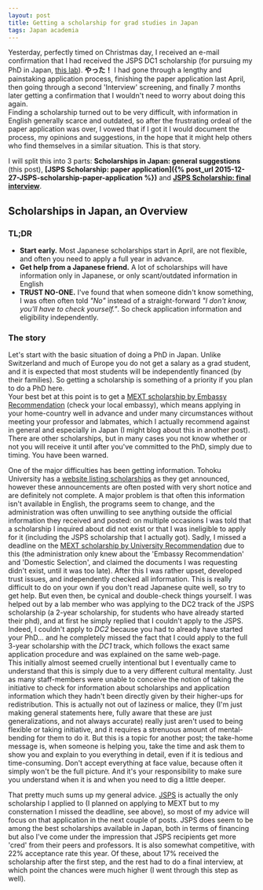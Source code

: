 ```yaml
---
layout: post
title: Getting a scholarship for grad studies in Japan
tags: Japan academia
---
```


Yesterday, perfectly timed on Christmas day, I received an e-mail confirmation that I had received the JSPS DC1 scholarship (for pursuing my PhD in Japan, [this lab](http://www.cmplx.riec.tohoku.ac.jp/)). **やった！** I had gone through a lengthy and painstaking application process, finishing the paper application last April, then going through a second 'Interview' screening, and finally 7 months later getting a confirmation that I wouldn't need to worry about doing this again.  
Finding a scholarship turned out to be very difficult, with information in English generally scarce and outdated, so after the frustrating ordeal of the paper application was over, I vowed that if I got it I would document the process, my opinions and suggestions, in the hope that it might help others who find themselves in a similar situation. This is that story.  

I will split this into 3 parts: **Scholarships in Japan: general suggestions** (this post), **[JSPS Scholarship: paper application]({% post_url 2015-12-27-JSPS-scholarship-paper-application %})** and **[JSPS Scholarship: final interview](2015-12-29-JSPS-scholarship-final-interview)**.

## Scholarships in Japan, an Overview

<!-- Let me first explain that I am very biased, spoiled, and give you my context: I'm from Switzerland and did most of my studies at ETH Zurich. Living standards (and living costs) in Switzerland are really high, and PhD conditions (I do robotics) in Switzerland are really cushy: a regular PhD salary (for engineering at ETH anyway) are around 4'000 USD/month. Right. The main point here is not the amount, but the fact that it's a _salary_. You're considered an employee of the university, and will of course be paid as such, including benefits. All the recurring [free-food gags from PhDComics](http://www.phdcomics.com/comics.php?f=1223) are thought to merely be jokes and not a real situation, and while you don't usually put away savings during your grad studies (Switzerland is expensive), you definitely don't worry about finances either.  
Now, I knew things were different outside of Switzerland, but I honestly did not fully realize how much my country contrasted with the reality of the rest of the world. Having talked to many others (in particular people who aren't from Europe), I am aware that some things that really shocked me (such as, the lack of a salary for grad studies in Japan) might seem trivial for others.   -->

<!-- Before committing to a PhD at Tohoku University, I spent a year as an exchange student in order to see if I really liked the lab, the professor and Japan enough to moving here. I did. After the first half year I confirmed with my prof that I wanted to stay on for a PhD, and from then a barrage of bureaucracy and realizations hit me which I wasn't expecting. At some point I almost gave up and went home. But the main point I will focus on here is the fact that you do not get a salary as a grad student here (in Switzerland and much of Europe, a PhD is considered a job), and scholarships are not immediately available. Indeed, it is generally expected that your parents will continue to support you throughout your grad studies, and if you do get a scholarship, well that's a bonus reserved for a lucky few. Suddenly, there was a rush for me to find a scholarship so that I could actually stay in Japan without selling my organs. -->
<!-- While my professor agreed to partially fund me until I did receive a scholarship (from what I understand, this is also quite lucky), there was a sudden rush for me to find a scholarship -->

### TL;DR
* **Start early.** Most Japanese scholarships start in April, are not flexible, and often you need to apply a full year in advance.
* **Get help from a Japanese friend.** A lot of scholarships will have information only in Japanese, or only scant/outdated information in English
* **TRUST NO-ONE.** I've found that when someone didn't know something, I was often  often told _"No"_ instead of a straight-forward _"I don't know, you'll have to check yourself."_. So check application information and eligibility independently.

### The story
Let's start with the basic situation of doing a PhD in Japan. Unlike Switzerland and much of Europe you do not get a salary as a grad student, and it is expected that most students will be independently financed (by their families). So getting a scholarship is something of a priority if you plan to do a PhD here.  
Your best bet at this point is to get a [MEXT scholarship by Embassy Recommendation](http://www.studyjapan.go.jp/en/toj/toj0302e-30.html) (check your local embassy), which means applying in your home-country well in advance and under many circumstances without meeting your professor and labmates, which I actually recommend against in general and especially in Japan (I might blog about this in another post). There are other scholarships, but in many cases you not know whether or not you will receive it until after you've committed to the PhD, simply due to timing. You have been warned.  

One of the major difficulties has been getting information. Tohoku University has a [website listing scholarships](http://www.eng.tohoku.ac.jp/english/life/scholership.html) as they get announced, however these announcements are often posted with very short notice and are definitely not complete. A major problem is that often this information isn't available in English, the programs seem to change, and the administration was often unwilling to see anything outside the official information they received and posted: on multiple occasions I was told that a scholarship I inquired about did not exist or that I was ineligible to apply for it (including the JSPS scholarship that I actually got). Sadly, I missed a deadline on the [MEXT scholarship by University Recommendation](http://www.studyjapan.go.jp/en/toj/toj0302e-30.html) due to this (the administration only knew about the 'Embassy Recommendation' and 'Domestic Selection', and claimed the documents I was requesting didn't exist, until it was too late). After this I was rather upset, developed trust issues, and independently checked all information. This is really difficult to do on your own if you don't read Japanese quite well, so try to get help. But even then, be cynical and double-check things yourself. I was helped out by a lab member who was applying to the DC2 track of the JSPS scholarship (a 2-year scholarship, for students who have already started their phd), and at first he simply replied that I couldn't apply to the JSPS. Indeed, I couldn't apply to _DC2_ because you had to already have started your PhD... and he completely missed the fact that I could apply to the full 3-year scholarship with the _DC1_ track, which follows the exact same application procedure and was explained on the same web-page.  
This initially almost seemed cruelly intentional but I eventually came to understand that this is simply due to a very different cultural mentality. Just as many staff-members were unable to conceive the notion of taking the initiative to check for information about scholarships and application information which they hadn't been directly given by their higher-ups for redistribution. This is actually not out of laziness or malice, they (I'm just making general statements here, fully aware that these are just generalizations, and not always accurate) really just aren't used to being flexible or taking initiative, and it requires a strenuous amount of mental-bending for them to do it. But this is a topic for another post; the take-home message is, when someone is helping you, take the time and ask them to show you and explain to you everything in detail, even if it is tedious and time-consuming. Don't accept everything at face value, because often it simply won't be the full picture. And it's your responsibility to make sure you understand when it is and when you need to dig a little deeper.

That pretty much sums up my general advice. [JSPS](http://www.jsps.go.jp/english/e-pd/index.html) is actually the only scholarship I applied to (I planned on applying to MEXT but to my consternation I missed the deadline, see above), so most of my advice will focus on that application in the next couple of posts. JSPS does seem to be among the best scholarships available in Japan, both in terms of financing but also I've come under the impression that JSPS recipients get more 'cred' from their peers and professors. It is also somewhat competitive, with 22% acceptance rate this year. Of these, about 17% received the scholarship after the first step, and the rest had to do a final interview, at which point the chances were much higher (I went through this step as well).